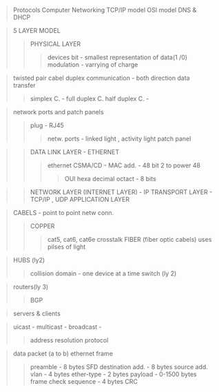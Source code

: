 

>Protocols
>Computer Networking
>TCP/IP model
>OSI model
>DNS & DHCP

> 5 LAYER MODEL
>>PHYSICAL LAYER
>>> devices 
bit - smallest representation of data(1 /0)
modulation - varrying of charge 

>twisted pair cabel
>duplex communication - both direction data transfer
>>simplex C. - 
>>full duplex C.
>>half duplex C. - 

>network ports and patch panels
>>plug - RJ45 
>>>netw. ports - linked light , activity light 
>>patch panel



>>DATA LINK LAYER - ETHERNET
>>>ethernet
>>>CSMA/CD - 
>>>MAC add. - 48 bit 2 to power 48 
>>>>OUI 
>>>>hexa decimal 
>>>>octact  - 8 bits





>>NETWORK LAYER (INTERNET LAYER) - IP 
>>TRANSPORT LAYER - TCP/IP , UDP
>>APPLICATION LAYER

>CABELS - point to point netw conn.
>>COPPER
>>>cat5, cat6, cat6e
>>>crosstalk
>>FIBER (fiber optic cabels)
>>> uses pilses of light

>HUBS (ly2)
>>collision domain - one device at a time
>switch (ly 2)

>routers(ly 3) 
>>BGP 

>servers & clients

>uicast - 
>multicast -
>broadcast - 
>> address resolution protocol

>data packet (a to b)
>ethernet frame
>>preamble  - 8 bytes
>>SFD 
>> destination add. - 8 bytes
>> source add.
>>vlan - 4 bytes
>>ether-type - 2 bytes
>>payload - 0-1500 bytes
>>frame check sequence - 4 bytes
>>CRC